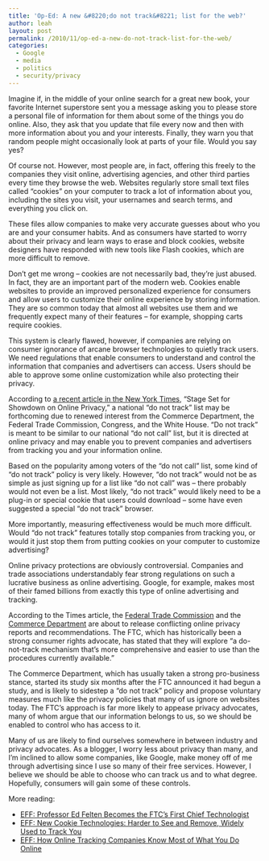 ```yaml
---
title: 'Op-Ed: A new &#8220;do not track&#8221; list for the web?'
author: leah
layout: post
permalink: /2010/11/op-ed-a-new-do-not-track-list-for-the-web/
categories:
  - Google
  - media
  - politics
  - security/privacy
---
```

Imagine if, in the middle of your online search for a great new book, your favorite Internet superstore sent you a message asking you to please store a personal file of information for them about some of the things you do online. Also, they ask that you update that file every now and then with more information about you and your interests. Finally, they warn you that random people might occasionally look at parts of your file. Would you say yes?

Of course not. However, most people are, in fact, offering this freely to the companies they visit online, advertising agencies, and other third parties every time they browse the web. Websites regularly store small text files called “cookies” on your computer to track a lot of information about you, including the sites you visit, your usernames and search terms, and everything you click on.

These files allow companies to make very accurate guesses about who you are and your consumer habits. And as consumers have started to worry about their privacy and learn ways to erase and block cookies, website designers have responded with new tools like Flash cookies, which are more difficult to remove.

Don’t get me wrong &#8211; cookies are not necessarily bad, they’re just abused. In fact, they are an important part of the modern web. Cookies enable websites to provide an improved personalized experience for consumers and allow users to customize their online experience by storing information. They are so common today that almost all websites use them and we frequently expect many of their features &#8211; for example, shopping carts require cookies.

This system is clearly flawed, however, if companies are relying on consumer ignorance of arcane browser technologies to quietly track users. We need regulations that enable consumers to understand and control the information that companies and advertisers can access. Users should be able to approve some online customization while also protecting their privacy.

According to <a href="http://www.nytimes.com/2010/11/10/business/media/10privacy.html?ref=technology" target="_blank">a recent article in the New York Times</a>, “Stage Set for Showdown on Online Privacy,” a national “do not track” list may be forthcoming due to renewed interest from the Commerce Department, the Federal Trade Commission, Congress, and the White House. “Do not track” is meant to be similar to our national “do not call” list, but it is directed at online privacy and may enable you to prevent companies and advertisers from tracking you and your information online.

Based on the popularity among voters of the “do not call” list, some kind of “do not track” policy is very likely. However, “do not track” would not be as simple as just signing up for a list like “do not call” was &#8211; there probably would not even be a list. Most likely, “do not track” would likely need to be a plug-in or special cookie that users could download – some have even suggested a special “do not track” browser.

More importantly, measuring effectiveness would be much more difficult. Would “do not track” features totally stop companies from tracking you, or would it just stop them from putting cookies on your computer to customize advertising?

Online privacy protections are obviously controversial. Companies and trade associations understandably fear strong regulations on such a lucrative business as online advertising. Google, for example, makes most of their famed billions from exactly this type of online advertising and tracking.

According to the Times article, the <a href="http://en.wikipedia.org/wiki/Federal_Trade_Commission" target="_blank">Federal Trade Commission</a> and the <a href="http://en.wikipedia.org/wiki/United_States_Department_of_Commerce" target="_blank">Commerce Department</a> are about to release conflicting online privacy reports and recommendations. The FTC, which has historically been a strong consumer rights advocate, has stated that they will explore “a do-not-track mechanism that’s more comprehensive and easier to use than the procedures currently available.”

The Commerce Department, which has usually taken a strong pro-business stance, started its study six months after the FTC announced it had begun a study, and is likely to sidestep a “do not track” policy and propose voluntary measures much like the privacy policies that many of us ignore on websites today. The FTC’s approach is far more likely to appease privacy advocates, many of whom argue that our information belongs to us, so we should be enabled to control who has access to it.

Many of us are likely to find ourselves somewhere in between industry and privacy advocates. As a blogger, I worry less about privacy than many, and I’m inclined to allow some companies, like Google, make money off of me through advertising since I use so many of their free services. However, I believe we should be able to choose who can track us and to what degree. Hopefully, consumers will gain some of these controls.

More reading:  
- <a href="http://www.eff.org/deeplinks/2010/11/professor-ed-felten-becomes-ftcs-first-chief" target="_blank">EFF: Professor Ed Felten Becomes the FTC&#8217;s First Chief Technologist</a>  
- <a href="http://www.eff.org/deeplinks/2009/09/new-cookie-technologies-harder-see-and-remove-wide" target="_blank">EFF: New Cookie Technologies: Harder to See and Remove, Widely Used to Track You</a>  
- <a href="http://www.eff.org/deeplinks/2009/09/online-trackers-and-social-networks" target="_blank">EFF: How Online Tracking Companies Know Most of What You Do Online</a>